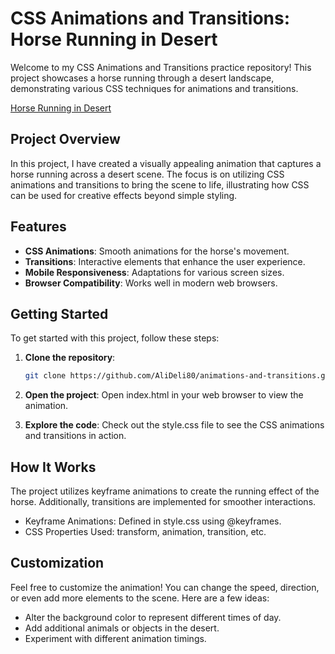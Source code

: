 # CSS Animations and Transitions: Horse Running in Desert  

Welcome to my CSS Animations and Transitions practice repository! This project showcases a horse running through a desert landscape, demonstrating various CSS techniques for animations and transitions.  

[Horse Running in Desert](https://htmlpreview.github.io/?https://github.com/AliDeli80/animations-and-transitions/blob/master/index.html)

## Project Overview  

In this project, I have created a visually appealing animation that captures a horse running across a desert scene. The focus is on utilizing CSS animations and transitions to bring the scene to life, illustrating how CSS can be used for creative effects beyond simple styling.  

## Features  

- **CSS Animations**: Smooth animations for the horse's movement.  
- **Transitions**: Interactive elements that enhance the user experience.  
- **Mobile Responsiveness**: Adaptations for various screen sizes.  
- **Browser Compatibility**: Works well in modern web browsers.

## Getting Started  

To get started with this project, follow these steps:  

1. **Clone the repository**:  
   ```bash  
   git clone https://github.com/AliDeli80/animations-and-transitions.git
   ```

2. **Open the project**: Open index.html in your web browser to view the animation.

3. **Explore the code**: Check out the style.css file to see the CSS animations and transitions in action.

## How It Works

The project utilizes keyframe animations to create the running effect of the horse. Additionally, transitions are implemented for smoother interactions.

- Keyframe Animations: Defined in style.css using @keyframes.
- CSS Properties Used: transform, animation, transition, etc.

## Customization

Feel free to customize the animation! You can change the speed, direction, or even add more elements to the scene. Here are a few ideas:

- Alter the background color to represent different times of day.
- Add additional animals or objects in the desert.
- Experiment with different animation timings.

